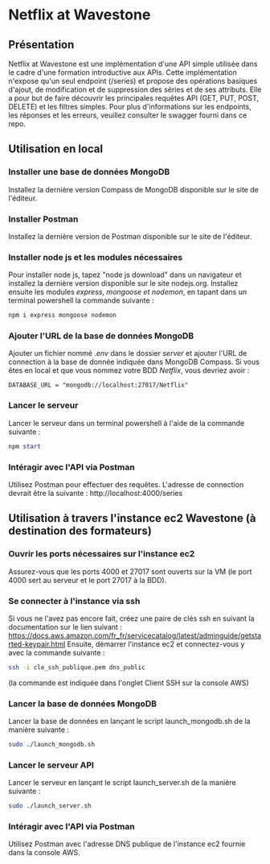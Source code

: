 # Netflix at Wavestone
## Présentation
Netflix at Wavestone est une implémentation d'une API simple utilisée dans le cadre d'une formation introductive aux APIs. 
Cette implémentation n'expose qu'un seul endpoint (/series) et propose des opérations basiques d'ajout, de modification et de suppression des séries et de ses attributs.
Elle a pour but de faire découvrir les principales requêtes API (GET, PUT, POST, DELETE) et les filtres simples.
Pour plus d'informations sur les endpoints, les réponses et les erreurs, veuillez consulter le swagger fourni dans ce repo.

## Utilisation en local
### Installer une base de données MongoDB
Installez la dernière version Compass de MongoDB disponible sur le site de l'éditeur.

### Installer Postman
Installez la dernière version de Postman disponible sur le site de l'éditeur.

### Installer node js et les modules nécessaires
Pour installer node js, tapez "node js download" dans un navigateur et installez la dernière version disponible sur le site nodejs.org.
Installez ensuite les modules *express, mongoose et nodemon*, en tapant dans un terminal powershell la commande suivante :
```powershell
npm i express mongoose nodemon
```

### Ajouter l'URL de la base de données MongoDB
Ajouter un fichier nommé *.env* dans le dossier *server* et ajouter l'URL de connection à la base de donnée indiquée dans MongoDB Compass.
Si vous êtes en local et que vous nommez votre BDD *Netflix*, vous devriez avoir :
```nodejs
DATABASE_URL = "mongodb://localhost:27017/Netflix"
```

### Lancer le serveur
Lancer le serveur dans un terminal powershell à l'aide de la commande suivante :
```powershell
npm start
```

### Intéragir avec l'API via Postman
Utilisez Postman pour effectuer des requêtes. L'adresse de connection devrait être la suivante :
http://localhost:4000/series

## Utilisation à travers l'instance ec2 Wavestone (à destination des formateurs)
### Ouvrir les ports nécessaires sur l'instance ec2
Assurez-vous que les ports 4000 et 27017 sont ouverts sur la VM (le port 4000 sert au serveur et le port 27017 à la BDD).

### Se connecter à l'instance via ssh
Si vous ne l'avez pas encore fait, créez une paire de clés ssh en suivant la documentation sur le lien suivant :
https://docs.aws.amazon.com/fr_fr/servicecatalog/latest/adminguide/getstarted-keypair.html
Ensuite, démarrer l'instance ec2 et connectez-vous y avec la commande suivante :
```bash
ssh -i cle_ssh_publique.pem dns_public
```
(la commande est indiquée dans l'onglet Client SSH sur la console AWS)

### Lancer la base de données MongoDB
Lancer la base de données en lançant le script launch_mongodb.sh de la manière suivante :
```bash
sudo ./launch_mongodb.sh
```

### Lancer le serveur API
Lancer le serveur en lançant le script launch_server.sh de la manière suivante :
```bash
sudo ./launch_server.sh
```

### Intéragir avec l'API via Postman
Utilisez Postman avec l'adresse DNS publique de l'instance ec2 fournie dans la console AWS.